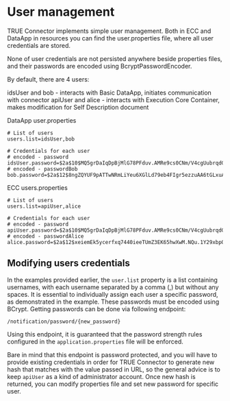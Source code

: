 # User management

TRUE Connector implements simple user management. Both in ECC and DataApp in resources you can find the user.properties file, where all user credentials are stored. 

None of user credentials are not persisted anywhere beside properties files, and their passwords are encoded using BcryptPasswordEncoder.

By default, there are 4 users:

idsUser and bob - interacts with Basic DataApp, initiates communication with connector
apiUser and alice - interacts with Execution Core Container, makes modification for Self Description document

DataApp user.properties

```
# List of users
users.list=idsUser,bob

# Credentials for each user
# encoded - password
idsUser.password=$2a$10$MQ5grDaIqDpBjMlG78PFduv.AMRe9cs0CNm/V4cgUubrqdGTFCH3m
# encoded - passwordBob
bob.password=$2a$12$8ngZQYUF9pATTwNRmLiYeu6XGlLd79eb4FIgr5ezzuAA6tGLxuAyy

```

ECC users.properties

```
# List of users
users.list=apiUser,alice

# Credentials for each user
# encoded - password
apiUser.password=$2a$10$MQ5grDaIqDpBjMlG78PFduv.AMRe9cs0CNm/V4cgUubrqdGTFCH3m
# encoded - passwordAlice
alice.password=$2a$12$xeiemEk5ycerfxq7440ieeTUmZ3EK65hwXwM.NQu.1Y29xbpOMVyq
```


## Modifying users credentials

In the examples provided earlier, the `user.list` property is a list containing usernames, with each username separated by a comma (,) but without any spaces. It is essential to individually assign each user a specific password, as demonstrated in the example. These passwords must be encoded using BCrypt. Getting passwords can be done via following endpoint:

```
/notification/password/{new_password}
```


Using this endpoint, it is guaranteed that the password strength rules configured in the `application.properties` file will be enforced.

Bare in mind that this endpoint is password protected, and you will have to provide existing credentials in order for TRUE Connector to generate new hash that matches with the value passed in URL, so the general advice is to keep `apiUser` as a kind of administrator account. Once new hash is returned, you can modify properties file and set new password for specific user.


